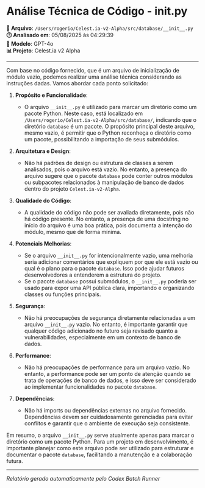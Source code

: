# Análise Técnica de Código - __init__.py

**📁 Arquivo**: `/Users/rogerio/Celest.ia-v2-Alpha/src/database/__init__.py`  
**🕒 Analisado em**: 05/08/2025 às 04:29:39  
**🤖 Modelo**: GPT-4o  
**📊 Projeto**: Celest.ia v2 Alpha  

---

Com base no código fornecido, que é um arquivo de inicialização de módulo vazio, podemos realizar uma análise técnica considerando as instruções dadas. Vamos abordar cada ponto solicitado:

1. **Propósito e Funcionalidade**:
   - O arquivo `__init__.py` é utilizado para marcar um diretório como um pacote Python. Neste caso, está localizado em `/Users/rogerio/Celest.ia-v2-Alpha/src/database/`, indicando que o diretório `database` é um pacote. O propósito principal deste arquivo, mesmo vazio, é permitir que o Python reconheça o diretório como um pacote, possibilitando a importação de seus submódulos.

2. **Arquitetura e Design**:
   - Não há padrões de design ou estrutura de classes a serem analisados, pois o arquivo está vazio. No entanto, a presença do arquivo sugere que o pacote `database` pode conter outros módulos ou subpacotes relacionados à manipulação de banco de dados dentro do projeto `Celest.ia-v2-Alpha`.

3. **Qualidade do Código**:
   - A qualidade do código não pode ser avaliada diretamente, pois não há código presente. No entanto, a presença de uma docstring no início do arquivo é uma boa prática, pois documenta a intenção do módulo, mesmo que de forma mínima.

4. **Potenciais Melhorias**:
   - Se o arquivo `__init__.py` for intencionalmente vazio, uma melhoria seria adicionar comentários que expliquem por que ele está vazio ou qual é o plano para o pacote `database`. Isso pode ajudar futuros desenvolvedores a entenderem a estrutura do projeto.
   - Se o pacote `database` possui submódulos, o `__init__.py` poderia ser usado para expor uma API pública clara, importando e organizando classes ou funções principais.

5. **Segurança**:
   - Não há preocupações de segurança diretamente relacionadas a um arquivo `__init__.py` vazio. No entanto, é importante garantir que qualquer código adicionado no futuro seja revisado quanto a vulnerabilidades, especialmente em um contexto de banco de dados.

6. **Performance**:
   - Não há preocupações de performance para um arquivo vazio. No entanto, a performance pode ser um ponto de atenção quando se trata de operações de banco de dados, e isso deve ser considerado ao implementar funcionalidades no pacote `database`.

7. **Dependências**:
   - Não há imports ou dependências externas no arquivo fornecido. Dependências devem ser cuidadosamente gerenciadas para evitar conflitos e garantir que o ambiente de execução seja consistente.

Em resumo, o arquivo `__init__.py` serve atualmente apenas para marcar o diretório como um pacote Python. Para um projeto em desenvolvimento, é importante planejar como este arquivo pode ser utilizado para estruturar e documentar o pacote `database`, facilitando a manutenção e a colaboração futura.

---

*Relatório gerado automaticamente pelo Codex Batch Runner*
